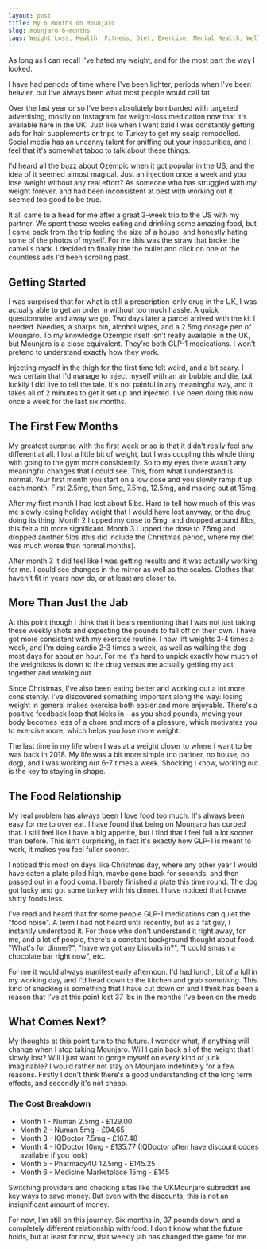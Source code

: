 ```yaml
---
layout: post
title: My 6 Months on Mounjaro
slug: mounjaro-6-months
tags: Weight Loss, Health, Fitness, Diet, Exercise, Mental Health, Wellbeing
---
```


As long as I can recall I've hated my weight, and for the most part the way I looked.

I have had periods of time where I've been lighter, periods when I've been heavier, but I've always been what most people would call fat.

Over the last year or so I've been absolutely bombarded with targeted advertising, mostly on Instagram for weight-loss medication now that it's available here in the UK. Just like when I went bald I was constantly getting ads for hair supplements or trips to Turkey to get my scalp remodelled. Social media has an uncanny talent for sniffing out your insecurities, and I feel that it's somewhat taboo to talk about these things.

I'd heard all the buzz about Ozempic when it got popular in the US, and the idea of it seemed almost magical. Just an injection once a week and you lose weight without any real effort? As someone who has struggled with my weight forever, and had been inconsistent at best with working out it seemed too good to be true.

It all came to a head for me after a great 3-week trip to the US with my partner. We spent those weeks eating and drinking some amazing food, but I came back from the trip feeling the size of a house, and honestly hating some of the photos of myself. For me this was the straw that broke the camel's back. I decided to finally bite the bullet and click on one of the countless ads I'd been scrolling past.

## Getting Started

I was surprised that for what is still a prescription-only drug in the UK, I was actually able to get an order in without too much hassle. A quick questionnaire and away we go. Two days later a parcel arrived with the kit I needed. Needles, a sharps bin, alcohol wipes, and a 2.5mg dosage pen of Mounjaro. To my knowledge Ozempic itself isn't really available in the UK, but Mounjaro is a close equivalent. They're both GLP-1 medications. I won't pretend to understand exactly how they work.

Injecting myself in the thigh for the first time felt weird, and a bit scary. I was certain that I'd manage to inject myself with an air bubble and die, but luckily I did live to tell the tale. It's not painful in any meaningful way, and it takes all of 2 minutes to get it set up and injected. I've been doing this now once a week for the last six months.

## The First Few Months

My greatest surprise with the first week or so is that it didn't really feel any different at all. I lost a little bit of weight, but I was coupling this whole thing with going to the gym more consistently. So to my eyes there wasn't any meaningful changes that I could see. This, from what I understand is normal. Your first month you start on a low dose and you slowly ramp it up each month. First 2.5mg, then 5mg, 7.5mg, 12.5mg, and maxing out at 15mg.

After my first month I had lost about 5lbs. Hard to tell how much of this was me slowly losing holiday weight that I would have lost anyway, or the drug doing its thing. Month 2 I upped my dose to 5mg, and dropped around 8lbs, this felt a bit more significant. Month 3 I upped the dose to 7.5mg and dropped another 5lbs (this did include the Christmas period, where my diet was much worse than normal months).

After month 3 it did feel like I was getting results and it was actually working for me. I could see changes in the mirror as well as the scales. Clothes that haven't fit in years now do, or at least are closer to.

## More Than Just the Jab

At this point though I think that it bears mentioning that I was not just taking these weekly shots and expecting the pounds to fall off on their own. I have got more consistent with my exercise routine. I now lift weights 3-4 times a week, and I'm doing cardio 2-3 times a week, as well as walking the dog most days for about an hour. For me it's hard to unpick exactly how much of the weightloss is down to the drug versus me actually getting my act together and working out.

Since Christmas, I've also been eating better and working out a lot more consistently. I've discovered something important along the way: losing weight in general makes exercise both easier and more enjoyable. There's a positive feedback loop that kicks in – as you shed pounds, moving your body becomes less of a chore and more of a pleasure, which motivates you to exercise more, which helps you lose more weight.

The last time in my life when I was at a weight closer to where I want to be was back in 2018. My life was a bit more simple (no partner, no house, no dog), and I was working out 6-7 times a week. Shocking I know, working out is the key to staying in shape.

## The Food Relationship

My real problem has always been I love food too much. It's always been easy for me to over eat. I have found that being on Mounjaro has curbed that. I still feel like I have a big appetite, but I find that I feel full a lot sooner than before. This isn't surprising, in fact it's exactly how GLP-1 is meant to work, it makes you feel fuller sooner.

I noticed this most on days like Christmas day, where any other year I would have eaten a plate piled high, maybe gone back for seconds, and then passed out in a food coma. I barely finished a plate this time round. The dog got lucky and got some turkey with his dinner. I have noticed that I crave shitty foods less.

I've read and heard that for some people GLP-1 medications can quiet the "food noise". A term I had not heard until recently, but as a fat guy, I instantly understood it. For those who don't understand it right away, for me, and a lot of people, there's a constant background thought about food. "What's for dinner?", "have we got any biscuits in?", "I could smash a chocolate bar right now", etc.

For me it would always manifest early afternoon. I'd had lunch, bit of a lull in my working day, and I'd head down to the kitchen and grab _something._ This kind of snacking is something that I have cut down on and I think has been a reason that I've at this point lost 37 lbs in the months I've been on the meds.

## What Comes Next?

My thoughts at this point turn to the future. I wonder what, if anything will change when I stop taking Mounjaro. Will I gain back all of the weight that I slowly lost? Will I just want to gorge myself on every kind of junk imaginable? I would rather not stay on Mounjaro indefinitely for a few reasons. Firstly I don't think there's a good understanding of the long term effects, and secondly it's not cheap.

### The Cost Breakdown

- Month 1 - Numan 2.5mg - £129.00
- Month 2 - Numan 5mg - £94.65
- Month 3 - IQDoctor 7.5mg - £167.48
- Month 4 - IQDoctor 10mg - £135.77 (IQDoctor often have discount codes available if you look)
- Month 5 - Pharmacy4U 12.5mg - £145.25
- Month 6 - Medicine Marketplace 15mg - £145

Switching providers and checking sites like the UKMounjaro subreddit are key ways to save money. But even with the discounts, this is not an insignificant amount of money.

For now, I'm still on this journey. Six months in, 37 pounds down, and a completely different relationship with food. I don't know what the future holds, but at least for now, that weekly jab has changed the game for me.
